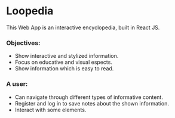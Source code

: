 # Loopedia
This Web App is an interactive encyclopedia, built in React JS.

### Objectives:
- Show interactive and stylized information.
- Focus on educative and visual espects.
- Show information which is easy to read.

### A user:
- Can navigate through different types of informative content.
- Register and log in to save notes about the shown information.
- Interact with some elements.
